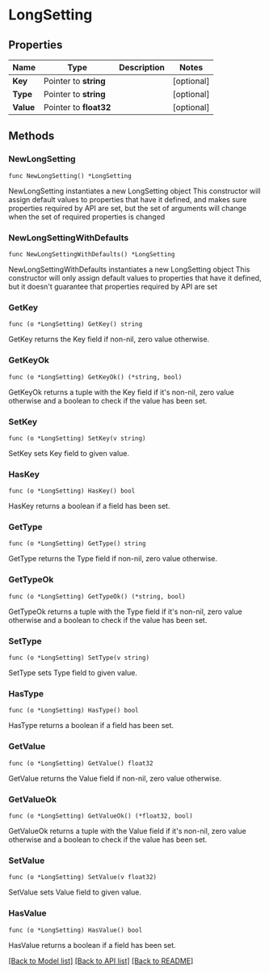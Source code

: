# LongSetting

## Properties

Name | Type | Description | Notes
------------ | ------------- | ------------- | -------------
**Key** | Pointer to **string** |  | [optional] 
**Type** | Pointer to **string** |  | [optional] 
**Value** | Pointer to **float32** |  | [optional] 

## Methods

### NewLongSetting

`func NewLongSetting() *LongSetting`

NewLongSetting instantiates a new LongSetting object
This constructor will assign default values to properties that have it defined,
and makes sure properties required by API are set, but the set of arguments
will change when the set of required properties is changed

### NewLongSettingWithDefaults

`func NewLongSettingWithDefaults() *LongSetting`

NewLongSettingWithDefaults instantiates a new LongSetting object
This constructor will only assign default values to properties that have it defined,
but it doesn't guarantee that properties required by API are set

### GetKey

`func (o *LongSetting) GetKey() string`

GetKey returns the Key field if non-nil, zero value otherwise.

### GetKeyOk

`func (o *LongSetting) GetKeyOk() (*string, bool)`

GetKeyOk returns a tuple with the Key field if it's non-nil, zero value otherwise
and a boolean to check if the value has been set.

### SetKey

`func (o *LongSetting) SetKey(v string)`

SetKey sets Key field to given value.

### HasKey

`func (o *LongSetting) HasKey() bool`

HasKey returns a boolean if a field has been set.

### GetType

`func (o *LongSetting) GetType() string`

GetType returns the Type field if non-nil, zero value otherwise.

### GetTypeOk

`func (o *LongSetting) GetTypeOk() (*string, bool)`

GetTypeOk returns a tuple with the Type field if it's non-nil, zero value otherwise
and a boolean to check if the value has been set.

### SetType

`func (o *LongSetting) SetType(v string)`

SetType sets Type field to given value.

### HasType

`func (o *LongSetting) HasType() bool`

HasType returns a boolean if a field has been set.

### GetValue

`func (o *LongSetting) GetValue() float32`

GetValue returns the Value field if non-nil, zero value otherwise.

### GetValueOk

`func (o *LongSetting) GetValueOk() (*float32, bool)`

GetValueOk returns a tuple with the Value field if it's non-nil, zero value otherwise
and a boolean to check if the value has been set.

### SetValue

`func (o *LongSetting) SetValue(v float32)`

SetValue sets Value field to given value.

### HasValue

`func (o *LongSetting) HasValue() bool`

HasValue returns a boolean if a field has been set.


[[Back to Model list]](../README.md#documentation-for-models) [[Back to API list]](../README.md#documentation-for-api-endpoints) [[Back to README]](../README.md)


